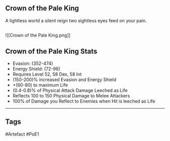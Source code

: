 ## Crown of the Pale King
A lightless world
a silent reign
two sightless eyes
feed on your pain.
##
![[Crown of the Pale King.png]]
## Crown of the Pale King Stats
- Evasion: (352-474)
- Energy Shield: (72-96)
- Requires Level 52, 58 Dex, 58 Int
- (150-200)% increased Evasion and Energy Shield
- +(60-80) to maximum Life
- (0.4-0.8)% of Physical Attack Damage Leeched as Life
- Reflects 100 to 150 Physical Damage to Melee Attackers
- 100% of Damage you Reflect to Enemies when Hit is leeched as Life


---
## Tags
#Artefact
#PoE1